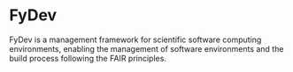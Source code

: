 # FyDev
FyDev is a management framework for scientific software computing environments, enabling the management of software environments and the build process following the FAIR principles.
